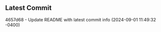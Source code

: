 
## Latest Commit
4657d68 - Update README with latest commit info (2024-09-01 11:49:32 -0400) <Yunxi-Zhou>
